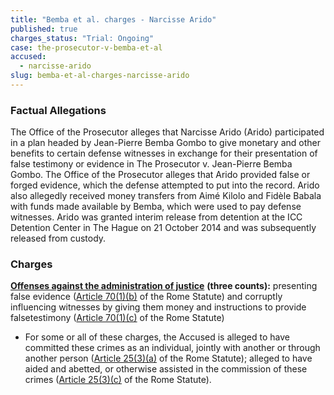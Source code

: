 ```yaml
---
title: "Bemba et al. charges - Narcisse Arido"
published: true
charges_status: "Trial: Ongoing"
case: the-prosecutor-v-bemba-et-al
accused:
  - narcisse-arido
slug: bemba-et-al-charges-narcisse-arido
---
```


### Factual Allegations

The Office of the Prosecutor alleges that Narcisse Arido (Arido) participated in a plan headed by Jean-Pierre Bemba Gombo to give monetary and other benefits to certain defense witnesses in exchange for their presentation of false testimony or evidence in The Prosecutor v. Jean-Pierre Bemba Gombo. The Office of the Prosecutor alleges that Arido provided false or forged evidence, which the defense attempted to put into the record. Arido also allegedly received money transfers from Aimé Kilolo and Fidèle Babala with funds made available by Bemba, which were used to pay defense witnesses. Arido was granted interim release from detention at the ICC Detention Center in The Hague on 21 October 2014 and was subsequently released from custody.

### Charges

[**Offenses against the administration of justice**](http://www.casematrixnetwork.org/case-m/klamberg-commentary/rome-statute/#c1243) **(three counts):** presenting false evidence ([Article 70(1)(b)](http://www.casematrixnetwork.org/case-m/klamberg-commentary/rome-statute/#c1243) of the Rome Statute) and corruptly influencing witnesses by giving them money and instructions to provide falsetestimony ([Article 70(1)(c)](http://www.casematrixnetwork.org/case-m/klamberg-commentary/rome-statute/#c1243) of the Rome Statute)

*   For some or all of these charges, the Accused is alleged to have committed these crimes as an individual, jointly with another or through another person ([Article 25(3)(a)](http://www.casematrixnetwork.org/case-m/klamberg-commentary/rome-statute/#c1198) of the Rome Statute); alleged to have aided and abetted, or otherwise assisted in the commission of these crimes ([Article 25(3)(c)](http://www.casematrixnetwork.org/case-m/klamberg-commentary/rome-statute/#c1198) of the Rome Statute).

